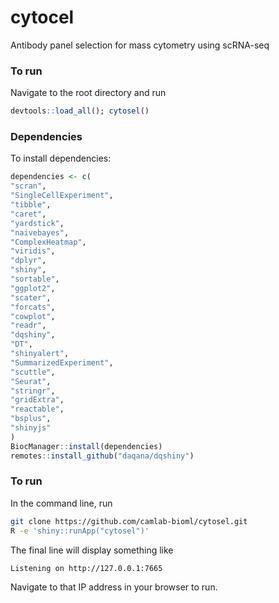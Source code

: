 # cytocel

Antibody panel selection for mass cytometry using scRNA-seq

### To run

Navigate to the root directory and run

```r
devtools::load_all(); cytosel()
```

### Dependencies

To install dependencies:

```r
dependencies <- c(
"scran",
"SingleCellExperiment",
"tibble",
"caret",
"yardstick",
"naivebayes",
"ComplexHeatmap",
"viridis",
"dplyr",
"shiny",
"sortable",
"ggplot2",
"scater",
"forcats",
"cowplot",
"readr",
"dqshiny",
"DT",
"shinyalert",
"SummarizedExperiment",
"scuttle",
"Seurat",
"stringr",
"gridExtra",
"reactable",
"bsplus",
"shinyjs"
)
BiocManager::install(dependencies)
remotes::install_github("daqana/dqshiny")
```

### To run

In the command line, run

```bash
git clone https://github.com/camlab-bioml/cytosel.git
R -e 'shiny::runApp("cytosel")'
```

The final line will display something like

```
Listening on http://127.0.0.1:7665
```

Navigate to that IP address in your browser to run.
